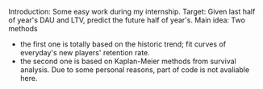 Introduction: Some easy work during my internship.
Target: Given last half of year's DAU and LTV, predict the future half of year's.
Main idea: Two methods
- the first one is totally based on the historic trend; fit curves of everyday's new players' retention rate.
- the second one is based on Kaplan-Meier methods from survival analysis.
Due to some personal reasons, part of code is not avaliable here.
